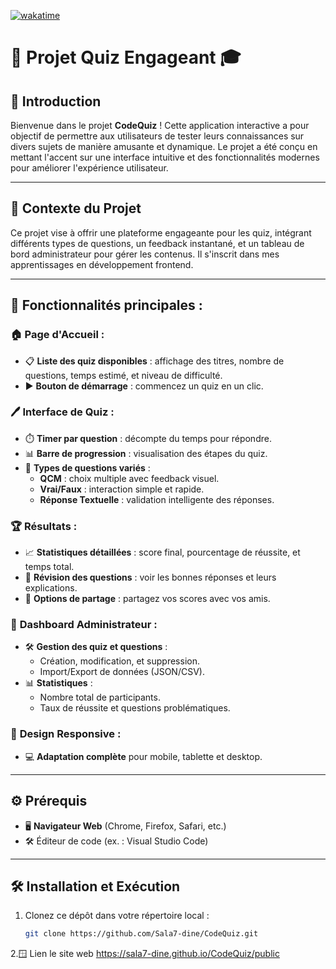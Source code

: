 [![wakatime](https://wakatime.com/badge/github/Sala7-dine/CodeQuiz.svg)](https://wakatime.com/badge/github/Sala7-dine/CodeQuiz)

# 🧩 Projet Quiz Engageant 🎓

## 🌟 Introduction

Bienvenue dans le projet **CodeQuiz** ! Cette application interactive a pour objectif de permettre aux utilisateurs de tester leurs connaissances sur divers sujets de manière amusante et dynamique. Le projet a été conçu en mettant l'accent sur une interface intuitive et des fonctionnalités modernes pour améliorer l'expérience utilisateur.

---

## 📝 Contexte du Projet

Ce projet vise à offrir une plateforme engageante pour les quiz, intégrant différents types de questions, un feedback instantané, et un tableau de bord administrateur pour gérer les contenus. Il s'inscrit dans mes apprentissages en développement frontend.

---

## 🎯 **Fonctionnalités principales :**

### 🏠 **Page d'Accueil :**

- 📋 **Liste des quiz disponibles** : affichage des titres, nombre de questions, temps estimé, et niveau de difficulté.
- ▶️ **Bouton de démarrage** : commencez un quiz en un clic.

### 🖊️ **Interface de Quiz :**

- ⏱️ **Timer par question** : décompte du temps pour répondre.
- 📊 **Barre de progression** : visualisation des étapes du quiz.
- 🔄 **Types de questions variés** :
  - **QCM** : choix multiple avec feedback visuel.
  - **Vrai/Faux** : interaction simple et rapide.
  - **Réponse Textuelle** : validation intelligente des réponses.

### 🏆 **Résultats :**

- 📈 **Statistiques détaillées** : score final, pourcentage de réussite, et temps total.
- 🔄 **Révision des questions** : voir les bonnes réponses et leurs explications.
- 🔗 **Options de partage** : partagez vos scores avec vos amis.

### 🔧 **Dashboard Administrateur :**

- 🛠️ **Gestion des quiz et questions** :
  - Création, modification, et suppression.
  - Import/Export de données (JSON/CSV).
- 📊 **Statistiques** :
  - Nombre total de participants.
  - Taux de réussite et questions problématiques.

### 📱 **Design Responsive :**

- 💻 **Adaptation complète** pour mobile, tablette et desktop.

---

## ⚙️ Prérequis

- 🖥️ **Navigateur Web** (Chrome, Firefox, Safari, etc.)
- 🛠️ Éditeur de code (ex. : Visual Studio Code)

---

## 🛠️ Installation et Exécution

1. Clonez ce dépôt dans votre répertoire local :
   ```bash
   git clone https://github.com/Sala7-dine/CodeQuiz.git

2.🪟 Lien le site web 
  https://sala7-dine.github.io/CodeQuiz/public
